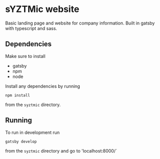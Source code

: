 # sYZTMic website
Basic landing page and website for company information. Built in gatsby with typescript and sass.
## Dependencies
Make sure to install
- gatsby
- npm
- node

Install any dependencies by running
```
npm install
```
from the `syztmic` directory.
## Running
To run in development run 
```
gatsby develop
```
from the `syztmic` directory and go to 'localhost:8000/`
